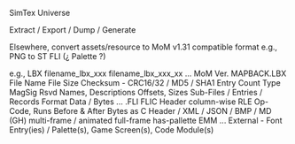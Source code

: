 
SimTex Universe

Extract / Export / Dump / Generate



Elsewhere, convert assets/resource to MoM v1.31 compatible format
e.g., PNG to ST FLI (¿ Palette ?)



e.g., LBX
    filename_lbx_xxx
        filename_lbx_xxx_xx
...
MoM Ver.
MAPBACK.LBX
File Name
File Size
Checksum - CRC16/32 / MD5 / SHA1
Entry Count
Type
MagSig
Rsvd
Names, Descriptions
Offsets, Sizes
Sub-Files / Entries / Records
Format
Data / Bytes
...
.FLI
FLIC Header
column-wise
RLE
Op-Code, Runs
Before & After Bytes
as C Header / XML / JSON / BMP / MD (GH)
multi-frame / animated
full-frame
has-pallette
EMM
...
External - Font Entry(ies) / Palette(s), Game Screen(s), Code Module(s)

